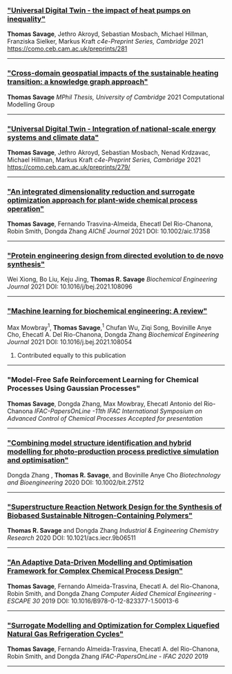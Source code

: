 ### ["**Universal Digital Twin - the impact of heat pumps on inequality**"](https://como.ceb.cam.ac.uk/preprints/281/)

**Thomas Savage**, Jethro Akroyd, Sebastian Mosbach, Michael Hillman, Franziska Sielker, Markus Kraft
_c4e-Preprint Series, Cambridge_ 2021
https://como.ceb.cam.ac.uk/preprints/281

---




### ["**Cross-domain geospatial impacts of the sustainable heating transition: a knowledge graph approach**"](assets/mphil_thesis.pdf)

**Thomas Savage**
_MPhil Thesis, University of Cambridge_ 2021
Computational Modelling Group

---



### ["**Universal Digital Twin - Integration of national-scale energy systems and climate data**"](https://como.ceb.cam.ac.uk/preprints/279/)

**Thomas Savage**, Jethro Akroyd, Sebastian Mosbach, Nenad Krdzavac, Michael Hillman, Markus Kraft
_c4e-Preprint Series, Cambridge_ 2021
https://como.ceb.cam.ac.uk/preprints/279/

---


### ["**An integrated dimensionality reduction and surrogate optimization approach for plant-wide chemical process operation**"](https://doi.org/10.1002/aic.17358)

**Thomas Savage**, Fernando Trasvina-Almeida, Ehecatl Del Rio-Chanona, Robin Smith, Dongda Zhang
_AIChE Journal_ 2021
DOI: 10.1002/aic.17358

---

### [**"Protein engineering design from directed evolution to de novo synthesis"**](https://doi.org/10.1016/j.bej.2021.108096)

Wei Xiong, Bo Liu, Keju Jing, **Thomas R. Savage**
_Biochemical Engineering Journal_ 2021
DOI: 10.1016/j/bej.2021.108096

---

### [**"Machine learning for biochemical engineering: A review"**](https://doi.org/10.1016/j.bej.2021.108054)

Max Mowbray<sup>1</sup>, **Thomas Savage**,<sup>1</sup> Chufan Wu, Ziqi Song, Bovinille Anye Cho, Ehecatl A. Del Rio-Chanona, Dongda Zhang
_Biochemical Engineering Journal_ 2021
DOI: 10.1016/j.bej.2021.108054

1. Contributed equally to this publication

---

### "**Model-Free Safe Reinforcement Learning for Chemical Processes Using Gaussian Processes**"

**Thomas Savage**, Dongda Zhang, Max Mowbray, Ehecatl Antonio del Rio-Chanona
_IFAC-PapersOnLine -11th IFAC International Symposium on Advanced Control of Chemical Processes_ 
_Accepted for presentation_ 

---

### [**"Combining model structure identification and hybrid modelling for photo‐production process predictive simulation and optimisation"** ](https://onlinelibrary.wiley.com/doi/full/10.1002/bit.27512)

Dongda Zhang , **Thomas R. Savage**, and Bovinille Anye Cho
_Biotechnology and Bioengineering_ 2020
DOI: 10.1002/bit.27512

---

### [**"Superstructure Reaction Network Design for the Synthesis of Biobased Sustainable Nitrogen-Containing Polymers"**](https://pubs.acs.org/doi/10.1021/acs.iecr.9b06511?goto=supporting-info)

**Thomas R. Savage** and Dongda Zhang
_Industrial & Engineering Chemistry Research_ 2020
DOI: 10.1021/acs.iecr.9b06511

---

### [**"An Adaptive Data-Driven Modelling and Optimisation Framework for Complex Chemical Process Design"**](https://www.sciencedirect.com/science/article/pii/B9780128233771500136)

**Thomas Savage**, Fernando Almeida-Trasvina, Ehecatl A. del Rio-Chanona, Robin Smith, and Dongda Zhang
_Computer Aided Chemical Engineering - ESCAPE 30_ 2019
DOI: 10.1016/B978-0-12-823377-1.50013-6

---

### [**"Surrogate Modelling and Optimization for Complex Liquefied Natural Gas Refrigeration Cycles"**](https://www.researchgate.net/publication/348713712_Surrogate_Modelling_and_Optimization_for_Complex_Liquefied_Natural_Gas_Refrigeration_Cycles)

**Thomas Savage**, Fernando Almeida-Trasvina, Ehecatl A. del Rio-Chanona, Robin Smith, and Dongda Zhang
_IFAC-PapersOnLine - IFAC 2020_ 2019

---

